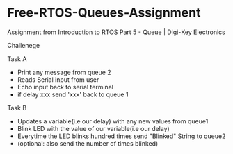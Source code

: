 # Free-RTOS-Queues-Assignment
Assignment from Introduction to RTOS Part 5 - Queue | Digi-Key Electronics

Challenege

Task A
- Print any message from queue 2
- Reads Serial input from user
- Echo input back to serial terminal
- if delay xxx send 'xxx' back to queue 1

Task B
- Updates a variable(i.e our delay) with any new values from queue1
- Blink LED with the value of our variable(i.e our delay)
- Everytime the LED blinks hundred times send "Blinked" String to queue2
- (optional: also send the number of times blinked)
